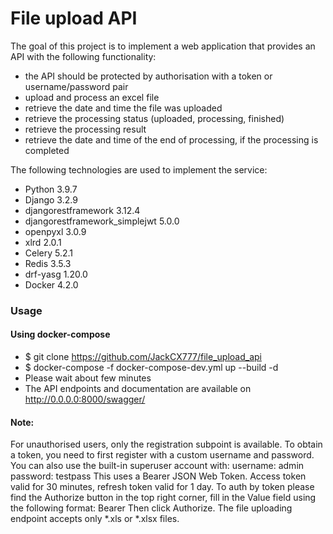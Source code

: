 #  File upload API

The goal of this project is to implement a web application that 
provides an API with the following functionality:
- the API should be protected by authorisation with a token 
or username/password pair
- upload and process an excel file
- retrieve the date and time the file was uploaded
- retrieve the processing status (uploaded, processing, finished)
- retrieve the processing result
- retrieve the date and time of the end of processing, 
if the processing is completed


The following technologies are used to implement the service:
- Python 3.9.7
- Django 3.2.9
- djangorestframework 3.12.4
- djangorestframework_simplejwt 5.0.0
- openpyxl 3.0.9
- xlrd 2.0.1
- Celery 5.2.1
- Redis 3.5.3
- drf-yasg 1.20.0
- Docker 4.2.0


### Usage

#### Using docker-compose

- $ git clone https://github.com/JackCX777/file_upload_api
- $ docker-compose -f docker-compose-dev.yml up --build -d
- Please wait about few minutes
- The API endpoints and documentation are available on http://0.0.0.0:8000/swagger/


#### Note: 

For unauthorised users, only the registration subpoint is available.
To obtain a token, you need to first register with a custom username and password. 
You can also use the built-in superuser account with:
username: admin
password: testpass
This uses a Bearer JSON Web Token. Access token valid for 30 minutes, 
refresh token valid for 1 day.
To auth by token please find the Authorize button in the top right corner,
fill in the Value field using the following format:
Bearer <your new access token>
Then click Authorize.
The file uploading endpoint accepts only *.xls or *.xlsx files.